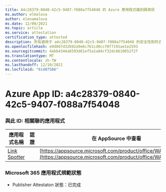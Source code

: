 ```yaml
---
title: A4c28379-0840-42c5-9407-f088a7f54048 的 Azure 應用程式識別碼資訊
ms.author: elmalova
author: elenamalova
ms.date: 12/09/2021
ms.topic: article
ms.service: attestation
certification_type: attested
description: 所有適用于 a4c28379-0840-42c5-9407-f088a7f54048 的安全性和符合性資訊資訊。
ms.openlocfilehash: e9d0d7d32b92a9e6c7b1cd0ccf8f7191ae1e2593
ms.sourcegitcommit: 4abb4344a6593d61ef5a1a84cf32dc6610652f2f
ms.translationtype: MT
ms.contentlocale: zh-TW
ms.lasthandoff: 12/10/2021
ms.locfileid: "61407586"
---
```

# <a name="azure-app-id-a4c28379-0840-42c5-9407-f088a7f54048"></a>Azure App ID: a4c28379-0840-42c5-9407-f088a7f54048


### <a name="apps-associated-with-this-id"></a>與此 ID: 相關聯的應用程式
| **應用程式名稱** | **認證** | **在 AppSource 中查看** |
|--------------|---------------|-----------------------|
| [Link Spotter](https://docs.microsoft.com/microsoft-365-app-certification/forward/WA200003092) |  | [https://appsource.microsoft.com/product/office/WA200003092](https://appsource.microsoft.com/product/office/WA200003092) |

### <a name="microsoft-365-app-compliance-status"></a>Microsoft 365 應用程式規範狀態
- Publisher Attestaton 狀態：已完成
